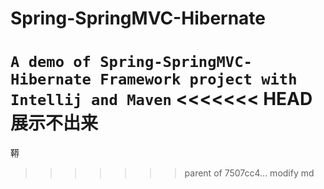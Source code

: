 # Spring-SpringMVC-Hibernate
`A demo of Spring-SpringMVC-Hibernate Framework project with Intellij and Maven`
<<<<<<< HEAD
展示不出来
=======
鞯
>>>>>>> parent of 7507cc4... modify md
